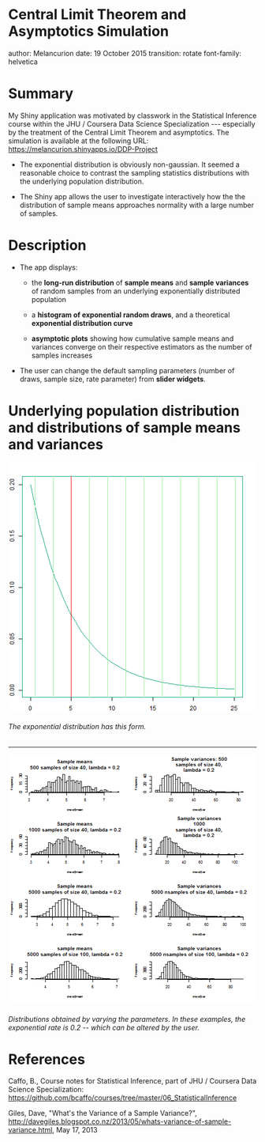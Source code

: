 Central Limit Theorem and Asymptotics Simulation
===
author: Melancurion
date: 19 October 2015
transition: rotate
font-family: helvetica

Summary
===

My Shiny application was motivated by classwork in the Statistical Inference course within the JHU / Coursera Data Science Specialization --- especially by the treatment of the Central Limit Theorem and asymptotics. The simulation is available at the following URL:
https://melancurion.shinyapps.io/DDP-Project

- The exponential distribution is obviously non-gaussian. It seemed a reasonable choice to contrast the sampling statistics distributions with the underlying population distribution.

- The Shiny app allows the user to investigate interactively how the the distribution of sample means approaches normality with a large number of samples.


Description
===
* The app displays:

    + the __long-run distribution__ of __sample means__ and __sample variances__ of random samples from an underlying exponentially distributed population

    + a __histogram of exponential random draws__, and a theoretical __exponential distribution curve__

    + __asymptotic plots__ showing how cumulative sample means and variances converge on their respective estimators as the number of samples increases

* The user can change the default sampling parameters (number of draws, sample size, rate parameter) from __slider widgets__.



Underlying population distribution and distributions of sample means and variances
===


![plot of chunk Exponential](index-figure/Exponential-1.png) 

###### The exponential distribution has this form.

***
![plot of chunk Histograms](index-figure/Histograms-1.png) 

###### Distributions obtained by varying the parameters. In these examples, the exponential rate is 0.2 -- which can be altered by the user.

References
========================================================

Caffo, B., Course notes for Statistical Inference, part of JHU / Coursera Data Science Specialization:
https://github.com/bcaffo/courses/tree/master/06_StatisticalInference

Giles, Dave, "What's the Variance of a Sample Variance?", http://davegiles.blogspot.co.nz/2013/05/whats-variance-of-sample-variance.html,
May 17, 2013
